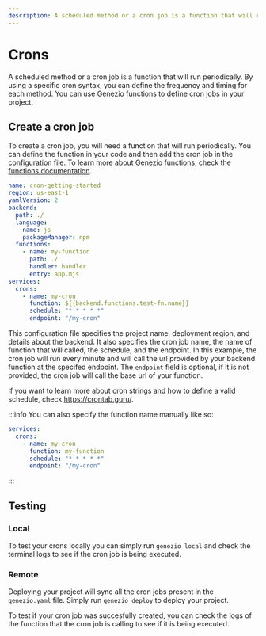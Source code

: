 ```yaml
---
description: A scheduled method or a cron job is a function that will run periodically. By using a specific syntax, you can define the frequency and timing for each method.
---
```


# Crons

<head>
  <title>Crons | Genezio Documentation</title>
</head>

A scheduled method or a cron job is a function that will run periodically. By using a specific cron syntax, you can define the frequency and timing for each method. You can use Genezio functions to define cron jobs in your project.

## Create a cron job

To create a cron job, you will need a function that will run periodically. You can define the function in your code and then add the cron job in the configuration file. To learn more about Genezio functions, check the [functions documentation](../tutorials/how-to-deploy-a-serverless-function.md).

```yaml title="genezio.yaml"
name: cron-getting-started
region: us-east-1
yamlVersion: 2
backend:
  path: ./
  language:
    name: js
    packageManager: npm
  functions:
    - name: my-function
      path: ./
      handler: handler
      entry: app.mjs
services:
  crons:
    - name: my-cron
      function: ${{backend.functions.test-fn.name}}
      schedule: "* * * * *"
      endpoint: "/my-cron"
```

This configuration file specifies the project name, deployment region, and details about the backend. It also specifies the cron job name, the name of function that will called, the schedule, and the endpoint. In this example, the cron job will run every minute and will call the url provided by your backend function at the specifed endpoint. The `endpoint` field is optional, if it is not provided, the cron job will call the base url of your function.

If you want to learn more about cron strings and how to define a valid schedule, check https://crontab.guru/.

:::info
You can also specify the function name manually like so:

```yaml title="genezio.yaml"
services:
  crons:
    - name: my-cron
      function: my-function
      schedule: "* * * * *"
      endpoint: "/my-cron"
```

:::

## Testing

### Local

To test your crons locally you can simply run `genezio local` and check the terminal logs to see if the cron job is being executed.

### Remote

Deploying your project will sync all the cron jobs present in the `genezio.yaml` file. Simply run `genezio deploy` to deploy your project.

To test if your cron job was succesfully created, you can check the logs of the function that the cron job is calling to see if it is being executed.
